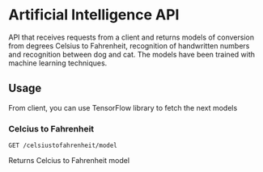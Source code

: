 # Artificial Intelligence API
API that receives requests from a client and returns models of conversion from degrees Celsius to Fahrenheit, recognition of handwritten numbers and recognition between dog and cat.
The models have been trained with machine learning techniques.

## Usage

From client, you can use TensorFlow library to fetch the next models


### Celcius to Fahrenheit
```
GET /celsiustofahrenheit/model
```
Returns Celcius to Fahrenheit model
